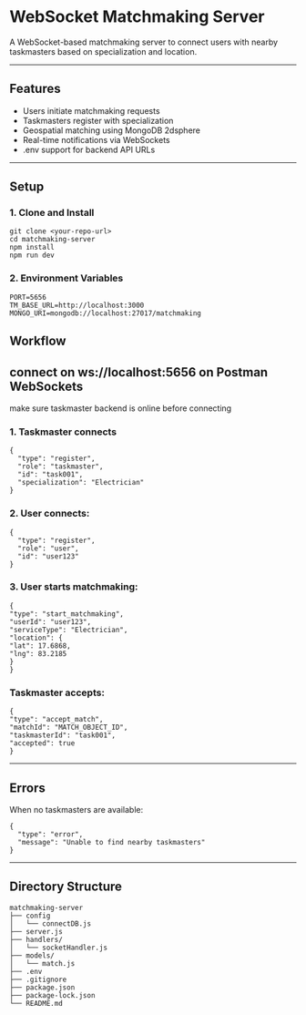 # WebSocket Matchmaking Server

A WebSocket-based matchmaking server to connect users with nearby taskmasters based on specialization and location.

---

## Features

- Users initiate matchmaking requests
- Taskmasters register with specialization
- Geospatial matching using MongoDB 2dsphere
- Real-time notifications via WebSockets
- .env support for backend API URLs

---

## Setup

### 1. Clone and Install

```
git clone <your-repo-url>
cd matchmaking-server
npm install
npm run dev
```

### 2. Environment Variables

```
PORT=5656
TM_BASE_URL=http://localhost:3000
MONGO_URI=mongodb://localhost:27017/matchmaking
```

## Workflow

connect on ws://localhost:5656 on Postman WebSockets 
---
make sure taskmaster backend is online before connecting

### 1. Taskmaster connects

```
{
  "type": "register",
  "role": "taskmaster",
  "id": "task001",
  "specialization": "Electrician"
}
```

### 2. User connects:

```
{
  "type": "register",
  "role": "user",
  "id": "user123"
}
```

### 3. User starts matchmaking:

```
{
"type": "start_matchmaking",
"userId": "user123",
"serviceType": "Electrician",
"location": {
"lat": 17.6868,
"lng": 83.2185
}
}
```

### Taskmaster accepts:

```
{
"type": "accept_match",
"matchId": "MATCH_OBJECT_ID",
"taskmasterId": "task001",
"accepted": true
}
```

---

## Errors

When no taskmasters are available:

```
{
  "type": "error",
  "message": "Unable to find nearby taskmasters"
}
```

---

## Directory Structure

```
matchmaking-server
├── config
│   └── connectDB.js
├── server.js
├── handlers/
│   └── socketHandler.js
├── models/
│   └── match.js
├── .env
├── .gitignore
├── package.json
├── package-lock.json
└── README.md

```
